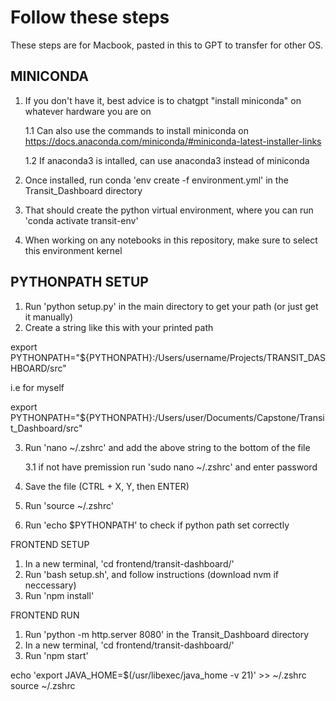 # Follow these steps

These steps are for Macbook, pasted in this to GPT to transfer for other OS.

## MINICONDA

1. If you don't have it, best advice is to chatgpt "install miniconda" on whatever hardware you are on

   1.1 Can also use the commands to install miniconda on https://docs.anaconda.com/miniconda/#miniconda-latest-installer-links

   1.2 If anaconda3 is intalled, can use anaconda3 instead of miniconda

2. Once installed, run conda 'env create -f environment.yml' in the Transit_Dashboard directory
3. That should create the python virtual environment, where you can run 'conda activate transit-env'
4. When working on any notebooks in this repository, make sure to select this environment kernel

## PYTHONPATH SETUP

1. Run 'python setup.py' in the main directory to get your path (or just get it manually)
2. Create a string like this with your printed path

export PYTHONPATH="${PYTHONPATH}:/Users/username/Projects/TRANSIT_DASHBOARD/src"

i.e for myself

export PYTHONPATH="${PYTHONPATH}:/Users/user/Documents/Capstone/Transit_Dashboard/src"

3. Run 'nano ~/.zshrc' and add the above string to the bottom of the file

   3.1 if not have premission run 'sudo nano ~/.zshrc' and enter password

4. Save the file (CTRL + X, Y, then ENTER)
5. Run 'source ~/.zshrc'
6. Run 'echo $PYTHONPATH' to check if python path set correctly

FRONTEND SETUP

1. In a new terminal, 'cd frontend/transit-dashboard/'
2. Run 'bash setup.sh', and follow instructions (download nvm if neccessary)
3. Run 'npm install' 

FRONTEND RUN

1. Run 'python -m http.server 8080' in the Transit_Dashboard directory
2. In a new terminal, 'cd frontend/transit-dashboard/'
3. Run 'npm start'


echo 'export JAVA_HOME=$(/usr/libexec/java_home -v 21)' >> ~/.zshrc
source ~/.zshrc